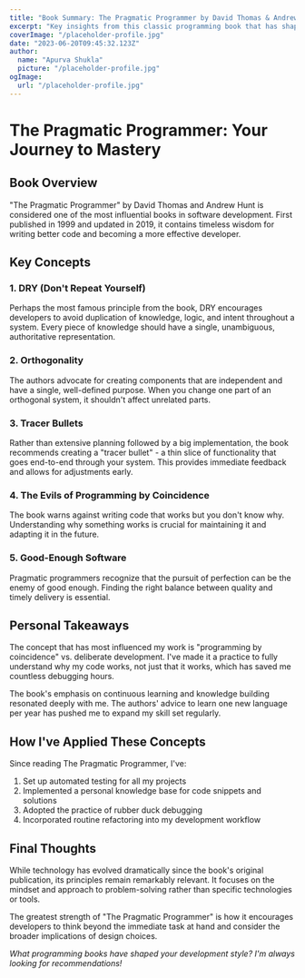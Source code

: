 ```yaml
---
title: "Book Summary: The Pragmatic Programmer by David Thomas & Andrew Hunt"
excerpt: "Key insights from this classic programming book that has shaped my approach to software development."
coverImage: "/placeholder-profile.jpg"
date: "2023-06-20T09:45:32.123Z"
author:
  name: "Apurva Shukla"
  picture: "/placeholder-profile.jpg"
ogImage:
  url: "/placeholder-profile.jpg"
---
```


# The Pragmatic Programmer: Your Journey to Mastery

## Book Overview

"The Pragmatic Programmer" by David Thomas and Andrew Hunt is considered one of the most influential books in software development. First published in 1999 and updated in 2019, it contains timeless wisdom for writing better code and becoming a more effective developer.

## Key Concepts

### 1. DRY (Don't Repeat Yourself)

Perhaps the most famous principle from the book, DRY encourages developers to avoid duplication of knowledge, logic, and intent throughout a system. Every piece of knowledge should have a single, unambiguous, authoritative representation.

### 2. Orthogonality

The authors advocate for creating components that are independent and have a single, well-defined purpose. When you change one part of an orthogonal system, it shouldn't affect unrelated parts.

### 3. Tracer Bullets

Rather than extensive planning followed by a big implementation, the book recommends creating a "tracer bullet" - a thin slice of functionality that goes end-to-end through your system. This provides immediate feedback and allows for adjustments early.

### 4. The Evils of Programming by Coincidence

The book warns against writing code that works but you don't know why. Understanding why something works is crucial for maintaining it and adapting it in the future.

### 5. Good-Enough Software

Pragmatic programmers recognize that the pursuit of perfection can be the enemy of good enough. Finding the right balance between quality and timely delivery is essential.

## Personal Takeaways

The concept that has most influenced my work is "programming by coincidence" vs. deliberate development. I've made it a practice to fully understand why my code works, not just that it works, which has saved me countless debugging hours.

The book's emphasis on continuous learning and knowledge building resonated deeply with me. The authors' advice to learn one new language per year has pushed me to expand my skill set regularly.

## How I've Applied These Concepts

Since reading The Pragmatic Programmer, I've:

1. Set up automated testing for all my projects
2. Implemented a personal knowledge base for code snippets and solutions
3. Adopted the practice of rubber duck debugging
4. Incorporated routine refactoring into my development workflow

## Final Thoughts

While technology has evolved dramatically since the book's original publication, its principles remain remarkably relevant. It focuses on the mindset and approach to problem-solving rather than specific technologies or tools.

The greatest strength of "The Pragmatic Programmer" is how it encourages developers to think beyond the immediate task at hand and consider the broader implications of design choices.

*What programming books have shaped your development style? I'm always looking for recommendations!* 
